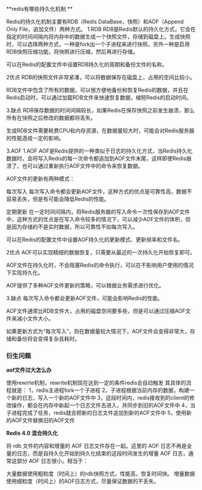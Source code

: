 **redis有哪些持久化机制 **

Redis的持久化机制主要有RDB（Redis DataBase，快照）和AOF（Append Only File，追加文件）两种方式。
1.RDB
RDB是Redis默认的持久化方式，它会在指定的时间间隔内将内存中的数据生成一个快照文件，存储到磁盘上。生成快照时，可以选择两种方式，一种是fork出一个子进程来进行快照，另外一种是启用RDB快照压缩功能，将快照进行压缩，然后再进行存储。

可以在Redis的配置文件中设置RDB持久化的周期和备份文件的名称。

2优点
RDB的快照文件非常紧凑，可以将数据保存在磁盘上，占用的空间比较小。

RDB文件中包含了所有的数据，可以很方便地备份和恢复Redis的数据，并且在Redis启动时，可以通过加载RDB文件来快速恢复数据，缩短Redis的启动时间。

3.缺点
RDB保存数据的时间间隔较长，如果Redis在保存快照之前发生崩溃，那么所有在快照之后修改的数据都将丢失。

生成RDB文件需要耗费CPU和内存资源，在数据量较大时，可能会对Redis服务器的性能造成一定的影响。

3.AOF
1.AOF
AOF是Redis提供的一种类似于日志的持久化方式，当Redis持久化数据时，会将写入Redis的每一次命令都追加到AOF文件末尾，这样即使Redis崩溃了，也可以通过重新执行AOF文件中的命令来恢复数据。

AOF文件的更新有两种模式：

每次写入
每次写入命令都会更新AOF文件，这种方式的优点是可靠性高，数据不容易丢失，但是有可能会降低Redis的性能。

定期更新
在一定时间间隔内，将Redis服务器的写入命令一次性保存到AOF文件中，这种方式的优点是在写入命令较多的情况下，可以减少AOF文件的体积，但是因为存储的不是实时数据，所以可靠性不如每次写入。

可以在Redis的配置文件中设置AOF持久化的更新模式、更新频率和文件名。

2优点
AOF可以实现精细的数据恢复，只需要从最近的一次持久化开始恢复即可。

AOF文件在持久化时，不会阻塞Redis的命令执行，可以在不影响用户使用的情况下实现持久化。

AOF提供了多种AOF文件更新的策略，可以根据业务需求进行优化。

3.缺点
每次写入命令都会更新AOF文件，可能会影响Redis的性能。

AOF文件通常比RDB文件大，占用的磁盘空间要多些，但是可以通过压缩AOF文件来减小文件大小。

如果更新方式为“每次写入”，则在数据量较大情况下，AOF文件会变得非常大，存储和备份将会变得复杂且耗时。   

### 衍生问题

**aof文件过大怎么办**

使用rewirte机制，rewrite机制现在达到一定的条件redis会自动触发
其具体的流程就是：
1，redis主进程fork一个子进程
2，子进程根据当前内存的数据，构建一个新的日志，写入一个新的AOF文件中
3，这段时间内，redis接收到的client的修改操作，都会在内存中新起一个日志文件去进入，并同步到旧的AOF文件中
4，当子进程完成了任务，redis就会把新的日志文件追加到新的AOF文件中
5，使用新的AOF文件替换旧的AOF文件

**Redis 4.0 混合持久化**

将 rdb 文件的内容和增量的 AOF 日志文件存在一起。这里的 AOF 日志不再是全量的日志，而是自持久化开始到持久化结束的这段时间发生的增量 AOF 日志，通常这部分 AOF 日志很小。相当于：

大量数据使用粗粒度（时间上）的rdb快照方式，性能高，恢复时间快。
增量数据使用细粒度（时间上）的AOF日志方式，尽量保证数据的不丢失。
